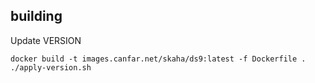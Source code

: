 ## building 
Update VERSION
```
docker build -t images.canfar.net/skaha/ds9:latest -f Dockerfile .
./apply-version.sh
```

